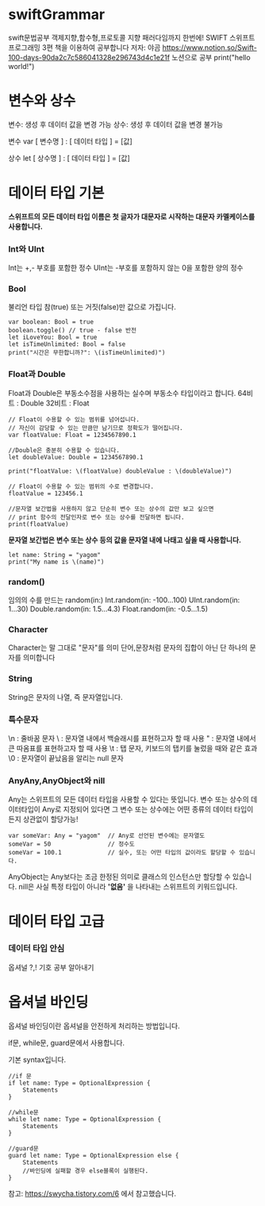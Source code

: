 # swiftGrammar
swift문법공부
객제지향,함수형,프로토콜 지향 패러다임까지 한번에! SWIFT 스위프트 프로그래밍 3편 책을 이용하여 공부합니다 저자: 야곰
https://www.notion.so/Swift-100-days-90da2c7c586041328e296743d4c1e21f 노션으로 공부 
print("hello world!")
# 변수와 상수
변수: 생성 후 데이터 값을 변경 가능
상수: 생성 후 데이터 값을 변경 불가능

변수 var [ 변수명 ] : [ 데이터 타입 ] = [값] 

상수 let [ 상수명 ] : [ 데이터 타입 ] = [값]

# 데이터 타입 기본
**스위프트의 모든 데이터 타입 이름은 첫 글자가 대문자로 시작하는 대문자 카멜케이스를 사용합니다.**
### Int와 UInt
Int는 +,- 부호를 포함한 정수
UInt는 -부호를 포함하지 않는 0을 포함한 양의 정수

### Bool 
불리언 타입 참(true) 또는 거짓(false)만 값으로 가집니다.
```
var boolean: Bool = true
boolean.toggle() // true - false 반전
let iLoveYou: Bool = true
let isTimeUnlimited: Bool = false
print("시간은 무한합니까?": \(isTimeUnlimited)")
```
### Float과 Double
Float과 Double은 부동소수점을 사용하는 실수며 부동소수 타입이라고 합니다.
64비트 : Double
32비트 : Float
```
// Float이 수용할 수 있는 범위를 넘어섭니다.
// 자신이 감당할 수 있는 만큼만 남기므로 정확도가 떨어집니다.
var floatValue: Float = 1234567890.1

//Double은 충분히 수용할 수 있습니다.
let doubleValue: Double = 1234567890.1

print("floatValue: \(floatValue) doubleValue : \(doubleValue)")

// Float이 수용할 수 있는 범위의 수로 변경합니다.
floatValue = 123456.1

//문자열 보간법을 사용하지 않고 단순히 변수 또는 상수의 값만 보고 싶으면
// print 함수의 전달인자로 변수 또는 상수를 전달하면 됩니다.
print(floatValue)
```
**문자열 보간법은 변수 또는 상수 등의 값을 문자열 내에 나태고 싶을 때 사용합니다.**

```
let name: String = "yagom"
print("My name is \(name)")
```

### random()
임의의 수를 만드는 random(in:) 
Int.random(in: -100...100)
UInt.random(in: 1...30)
Double.random(in: 1.5...4.3)
Float.random(in: -0.5...1.5)

### Character
Character는 말 그대로 "문자"를 의미
단어,문장처럼 문자의 집합이 아닌 단 하나의 문자를 의미합니다

### String
String은 문자의 나열, 즉 문자열입니다.

### 특수문자
\n : 줄바꿈 문자
\\ : 문자열 내에서 백슬래시를 표현하고자 할 때 사용
\" : 문자열 내에서 큰 따옴표를 표현하고자 할 때 사용
\t : 탭 문자, 키보드의 탭키를 눌렀을 때와 같은 효과
\0 : 문자열이 끝났음을 알리는 null 문자

### AnyAny,AnyObject와 nill 
Any는 스위프트의 모든 데이터 타입을 사용할 수 있다는 뜻입니다. 
변수 또는 상수의 데이터타입이 Any로 지정되어 있다면 그 변수 또는 상수에는 어떤 종류의 데이터 타입이든지 상관없이 할당가능!
```
var someVar: Any = "yagom"  // Any로 선언된 변수에는 문자열도
someVar = 50                // 정수도
someVar = 100.1             // 실수, 또는 어떤 타입의 값이라도 할당할 수 있습니다.
```
AnyObject는 Any보다는 조금 한정된 의미로 클래스의 인스턴스만 할당할 수 있습니다.
nill은 사실 특정 타입이 아니라 **'없음'** 을 나타내는 스위프트의 키워드입니다.

# 데이터 타입 고급

### 데이터 타입 안심 

옵셔널 ?,! 기호 공부 알아내기

# 옵셔널 바인딩
옵셔널 바인딩이란 옵셔널을 안전하게 처리하는 방법입니다.

if문, while문, guard문에서 사용합니다. 

기본 syntax입니다. 
```
//if 문
if let name: Type = OptionalExpression {
    Statements
}

//while문
while let name: Type = OptionalExpression {
    Statements
}

//guard문
guard let name: Type = OptionalExpression else {
    Statements
    //바인딩에 실패할 경우 else블록이 실행된다.
}
```
참고: https://swycha.tistory.com/6
에서 참고했습니다.
